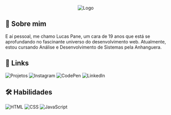 <p align="center"><img src="https://i.imgur.com/zDNSjO8.jpeg" alt="Logo"></p>

## 🚀 Sobre mim
E aí pessoal, me chamo Lucas Pane, um cara de 19 anos que está se aprofundando no fascinante universo do desenvolvimento web. Atualmente, estou cursando Análise e Desenvolvimento de Sistemas pela Anhanguera.

## 🔗 Links
<p align="left">
  <a href="https://eupane.com" style="text-decoration: none;"><img src="https://img.shields.io/badge/Projetos-090909?style=flat&logo=github&logoColor=white" alt="Projetos"></a>
  <a href="https://instagram.com/eupane09" style="text-decoration: none;"><img src="https://img.shields.io/badge/Instagram-090909?style=flat&logo=instagram&logoColor=white" alt="Instagram"></a>
  <a href="https://codepen.com/eupane" style="text-decoration: none;"><img src="https://img.shields.io/badge/CodePen-090909?style=flat&logo=codepen&logoColor=white" alt="CodePen"></a>
  <a href="https://www.linkedin.com/in/eupane/" style="text-decoration: none;"><img src="https://img.shields.io/badge/LinkedIn-090909?style=flat&logo=linkedin&logoColor=white" alt="LinkedIn"></a>
</p>

## 🛠 Habilidades
<p align="left">
  <img src="https://img.shields.io/badge/HTML-E34F26?style=flat&logo=html5&logoColor=white" alt="HTML">
  <img src="https://img.shields.io/badge/CSS-1572B6?style=flat&logo=css3&logoColor=white" alt="CSS">
  <img src="https://img.shields.io/badge/JavaScript-F7DF1E?style=flat&logo=javascript&logoColor=white" alt="JavaScript">
</p>

